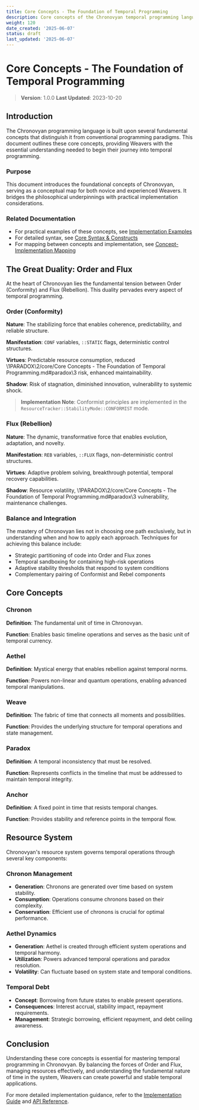 ```yaml
---
title: Core Concepts - The Foundation of Temporal Programming
description: Core concepts of the Chronovyan temporal programming language
weight: 120
date_created: '2025-06-07'
status: draft
last_updated: '2025-06-07'
---
```


# Core Concepts - The Foundation of Temporal Programming

> **Version**: 1.0.0
> **Last Updated**: 2023-10-20

## Introduction

The Chronovyan programming language is built upon several fundamental concepts that distinguish it from conventional programming paradigms. This document outlines these core concepts, providing Weavers with the essential understanding needed to begin their journey into temporal programming.

### Purpose
This document introduces the foundational concepts of Chronovyan, serving as a conceptual map for both novice and experienced Weavers. It bridges the philosophical underpinnings with practical implementation considerations.

### Related Documentation
- For practical examples of these concepts, see [Implementation Examples](/implementation_guide.md#implementation-examples)
- For detailed syntax, see [Core Syntax & Constructs](/core/Core%20Syntax%20%26%20Constructs.md)
- For mapping between concepts and implementation, see [Concept-Implementation Mapping](/Concept_Implementation_Mapping.md)

## The Great Duality: Order and Flux

At the heart of Chronovyan lies the fundamental tension between Order (Conformity) and Flux (Rebellion). This duality pervades every aspect of temporal programming.

### Order (Conformity)

**Nature**: The stabilizing force that enables coherence, predictability, and reliable structure.

**Manifestation**: `CONF` variables, `::STATIC` flags, deterministic control structures.

**Virtues**: Predictable resource consumption, reduced \1PARADOX\2/core/Core Concepts - The Foundation of Temporal Programming.md#paradox\3 risk, enhanced maintainability.

**Shadow**: Risk of stagnation, diminished innovation, vulnerability to systemic shock.

> **Implementation Note**: Conformist principles are implemented in the `ResourceTracker::StabilityMode::CONFORMIST` mode.

### Flux (Rebellion)

**Nature**: The dynamic, transformative force that enables evolution, adaptation, and novelty.

**Manifestation**: `REB` variables, `::FLUX` flags, non-deterministic control structures.

**Virtues**: Adaptive problem solving, breakthrough potential, temporal recovery capabilities.

**Shadow**: Resource volatility, \1PARADOX\2/core/Core Concepts - The Foundation of Temporal Programming.md#paradox\3 vulnerability, maintenance challenges.

### Balance and Integration

The mastery of Chronovyan lies not in choosing one path exclusively, but in understanding when and how to apply each approach. Techniques for achieving this balance include:

- Strategic partitioning of code into Order and Flux zones
- Temporal sandboxing for containing high-risk operations
- Adaptive stability thresholds that respond to system conditions
- Complementary pairing of Conformist and Rebel components

## Core Concepts

### Chronon

**Definition**: The fundamental unit of time in Chronovyan.

**Function**: Enables basic timeline operations and serves as the basic unit of temporal currency.

### Aethel

**Definition**: Mystical energy that enables rebellion against temporal norms.

**Function**: Powers non-linear and quantum operations, enabling advanced temporal manipulations.

### Weave

**Definition**: The fabric of time that connects all moments and possibilities.

**Function**: Provides the underlying structure for temporal operations and state management.

### Paradox

**Definition**: A temporal inconsistency that must be resolved.

**Function**: Represents conflicts in the timeline that must be addressed to maintain temporal integrity.

### Anchor

**Definition**: A fixed point in time that resists temporal changes.

**Function**: Provides stability and reference points in the temporal flow.

## Resource System

Chronovyan's resource system governs temporal operations through several key components:

### Chronon Management

- **Generation**: Chronons are generated over time based on system stability.
- **Consumption**: Operations consume chronons based on their complexity.
- **Conservation**: Efficient use of chronons is crucial for optimal performance.

### Aethel Dynamics

- **Generation**: Aethel is created through efficient system operations and temporal harmony.
- **Utilization**: Powers advanced temporal operations and paradox resolution.
- **Volatility**: Can fluctuate based on system state and temporal conditions.

### Temporal Debt

- **Concept**: Borrowing from future states to enable present operations.
- **Consequences**: Interest accrual, stability impact, repayment requirements.
- **Management**: Strategic borrowing, efficient repayment, and debt ceiling awareness.

## Conclusion

Understanding these core concepts is essential for mastering temporal programming in Chronovyan. By balancing the forces of Order and Flux, managing resources effectively, and understanding the fundamental nature of time in the system, Weavers can create powerful and stable temporal applications.

For more detailed implementation guidance, refer to the [Implementation Guide](/implementation_guide.md) and [API Reference](/api_reference.md).
